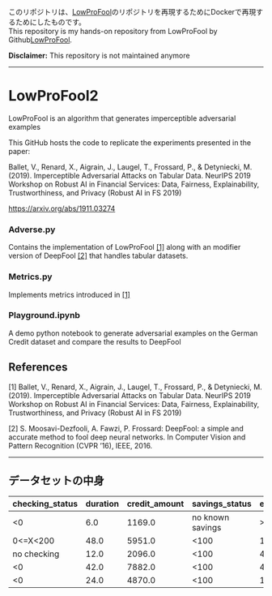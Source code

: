 このリポジトリは、[LowProFool](https://github.com/axa-rev-research/LowProFool)のリポジトリを再現するためにDockerで再現するためにしたものです。  
This repository is my hands-on repository from LowProFool by Github[LowProFool](https://github.com/axa-rev-research/LowProFool).

__Disclaimer:__ This repository is not maintained anymore

------

# LowProFool2

LowProFool is an algorithm that generates imperceptible adversarial examples

This GitHub hosts the code to replicate the experiments presented in the paper:

Ballet, V., Renard, X., Aigrain, J., Laugel, T., Frossard, P., & Detyniecki, M. (2019). Imperceptible Adversarial Attacks on Tabular Data. NeurIPS 2019 Workshop on Robust AI in Financial Services: Data, Fairness, Explainability, Trustworthiness, and Privacy (Robust AI in FS 2019)

https://arxiv.org/abs/1911.03274

### Adverse.py

Contains the implementation of LowProFool [[1]](about:blank) along with an modifier version of DeepFool [[2]](about:blank) that handles tabular datasets.

### Metrics.py

Implements metrics introduced in [[1]](about:blank)

### Playground.ipynb

A demo python notebook to generate adversarial examples on the German Credit dataset and compare the results to DeepFool

## References
[1] Ballet, V., Renard, X., Aigrain, J., Laugel, T., Frossard, P., & Detyniecki, M. (2019). Imperceptible Adversarial Attacks on Tabular Data. NeurIPS 2019 Workshop on Robust AI in Financial Services: Data, Fairness, Explainability, Trustworthiness, and Privacy (Robust AI in FS 2019)

[2] S. Moosavi-Dezfooli, A. Fawzi, P. Frossard: DeepFool: a simple and accurate method to fool deep neural networks. In Computer Vision and Pattern Recognition (CVPR ’16), IEEE, 2016.

---

## データセットの中身

| checking_status | duration | credit_amount | savings_status | employment | installment_commitment | residence_since | age | existing_credits | num_dependents | own_telephone | foreign_worker | target |
|-----------------|----------|---------------|----------------|------------|------------------------|-----------------|-----|-------------------|----------------|---------------|----------------|--------|
| <0              | 6.0      | 1169.0        | no known savings | >=7      | 4.0                    | 4.0             | 67.0| 2.0               | 1.0            | yes           | yes            | 1.0    |
| 0<=X<200        | 48.0     | 5951.0        | <100           | 1<=X<4    | 2.0                    | 2.0             | 22.0| 1.0               | 1.0            | none          | yes            | 0.0    |
| no checking     | 12.0     | 2096.0        | <100           | 4<=X<7    | 2.0                    | 3.0             | 49.0| 1.0               | 2.0            | none          | yes            | 1.0    |
| <0              | 42.0     | 7882.0        | <100           | 4<=X<7    | 2.0                    | 4.0             | 45.0| 1.0               | 2.0            | none          | yes            | 1.0    |
| <0              | 24.0     | 4870.0        | <100           | 1<=X<4    | 3.0                    | 4.0             | 53.0| 2.0               | 2.0            | none          | yes            | 0.0    |
